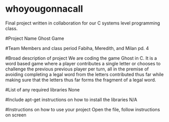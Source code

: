 # whoyougonnacall
Final project written in collaboration for our C systems level programming class.

#Project Name
Ghost Game

#Team Members and class period
Fabiha, Meredith, and Milan pd. 4

#Broad description of project
We are coding the game Ghost in C. It is a word based game where a player contributes a single letter or chooses
 to challenge the previous previous player per turn, all in the premise of avoiding completing a legal word from the
letters contributed thus far while making sure that the letters thus far forms the fragment of a legal word.

#List of any required libraries
None

#Include apt-get instructions on how to install the libraries
N/A

#Instructions on how to use your project
Open the file, follow instructions on screen
